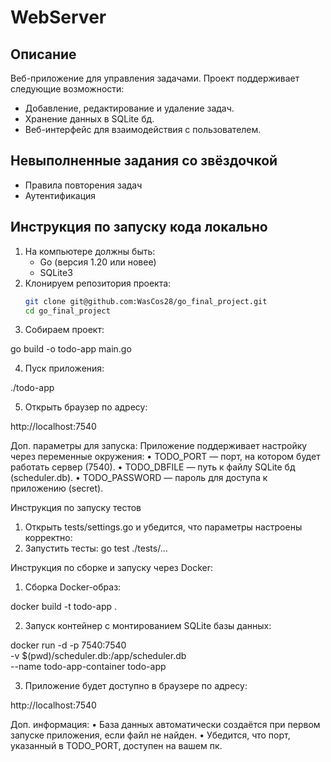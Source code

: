 # WebServer

## Описание

Веб-приложение для управления задачами. Проект поддерживает следующие возможности:

- Добавление, редактирование и удаление задач.
- Хранение данных в SQLite бд.
- Веб-интерфейс для взаимодействия с пользователем.

## Невыполненные задания со звёздочкой

- Правила повторения задач
- Аутентификация


## Инструкция по запуску кода локально

1. На компьютере должны быть:
    - Go (версия 1.20 или новее)
    - SQLite3
2. Клонируем репозитория проекта:
   ```bash - SSH KEY
   git clone git@github.com:WasCos28/go_final_project.git
   cd go_final_project

3. Собираем проект:

go build -o todo-app main.go

4. Пуск приложения:

./todo-app

5. Открыть браузер по адресу:

http://localhost:7540

Доп. параметры для запуска:
   Приложение поддерживает настройку через переменные окружения:
   • TODO_PORT — порт, на котором будет работать сервер (7540).
   • TODO_DBFILE — путь к файлу SQLite бд (scheduler.db).
   • TODO_PASSWORD — пароль для доступа к приложению (secret).

Инструкция по запуску тестов

1. Открыть tests/settings.go и убедится, что параметры настроены корректно:
2. Запустить тесты: go test ./tests/...


Инструкция по сборке и запуску через Docker:

1. Сборка Docker-образ:

docker build -t todo-app .

2. Запуск контейнер с монтированием SQLite базы данных:

docker run -d -p 7540:7540 \
-v $(pwd)/scheduler.db:/app/scheduler.db \
--name todo-app-container todo-app

3. Приложение будет доступно в браузере по адресу:

http://localhost:7540

Доп. информация:
• База данных автоматически создаётся при первом запуске приложения, если файл не найден.
• Убедится, что порт, указанный в TODO_PORT, доступен на вашем пк.
